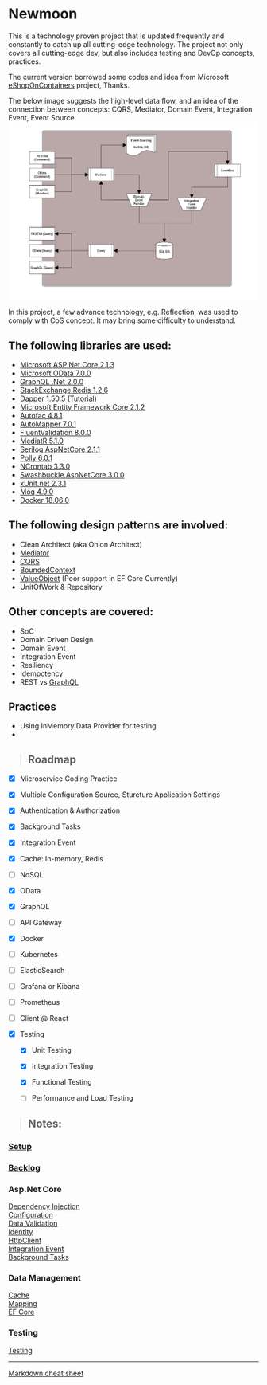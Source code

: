 # **Newmoon**

This is a technology proven project that is updated frequently and constantly to catch up all cutting-edge technology. The project not only covers all cutting-edge dev, but also includes testing and DevOp concepts, practices. 
 
The current version borrowed some codes and idea from Microsoft [eShopOnContainers](https://github.com/dotnet-architecture/eShopOnContainers) project, Thanks.
 
The below image suggests the high-level data flow, and an idea of the connection between concepts: CQRS, Mediator, Domain Event, Integration Event, Event Source.
![](./docs/CQRS.png)
 
In this project, a few advance technology, e.g. Reflection, was used to comply with CoS concept. It may bring some difficulty to understand.


## The following libraries are used:
* [Microsoft ASP.Net Core 2.1.3](https://docs.microsoft.com/en-nz/aspnet/#pivot=core)
* [Microsoft OData 7.0.0](http://odata.github.io/)
* [GraphQL .Net 2.0.0](https://graphql-dotnet.github.io/)
* [StackExchange.Redis 1.2.6](https://github.com/StackExchange/StackExchange.Redis)
* [Dapper 1.50.5](https://github.com/StackExchange/Dapper) ([Tutorial](http://dapper-tutorial.net/dapper))
* [Microsoft Entity Framework Core 2.1.2](https://docs.microsoft.com/en-us/ef/#pivot=efcore)
* [Autofac 4.8.1](https://autofac.org/)
* [AutoMapper 7.0.1](https://automapper.org/)
* [FluentValidation 8.0.0](https://fluentvalidation.net/)
* [MediatR 5.1.0](https://github.com/jbogard/MediatR)
* [Serilog.AspNetCore 2.1.1](https://serilog.net/)
* [Polly 6.0.1](http://www.thepollyproject.org/)
* [NCrontab 3.3.0](https://github.com/atifaziz/NCrontab)
* [Swashbuckle.AspNetCore 3.0.0](https://github.com/domaindrivendev/Swashbuckle.AspNetCore)
* [xUnit.net 2.3.1](https://xunit.github.io/)
* [Moq 4.9.0](https://github.com/moq/moq4)
* [Docker 18.06.0](https://www.docker.com/)

## The following design patterns are involved:
* Clean Architect (aka Onion Architect)
* [Mediator](https://en.wikipedia.org/wiki/Mediator_pattern)
* [CQRS](https://martinfowler.com/bliki/CQRS.html)
* [BoundedContext](https://martinfowler.com/bliki/BoundedContext.html)
* [ValueObject](https://martinfowler.com/bliki/ValueObject.html) (Poor support in EF Core Currently)
* UnitOfWork & Repository


## Other concepts are covered:
* SoC 
* Domain Driven Design 
* Domain Event
* Integration Event 
* Resiliency 
* Idempotency 
* REST vs [GraphQL](http://graphql.github.io/)

## Practices
* Using InMemory Data Provider for testing
*   

> ## Roadmap

  
* [x] Microservice Coding Practice 
* [x] Multiple Configuration Source, Sturcture Application Settings 
* [x] Authentication & Authorization 
* [x] Background Tasks 
* [x] Integration Event

* [x] Cache: In-memory, Redis
* [ ] NoSQL 
  
* [x] OData  
* [x] GraphQL 
* [ ] API Gateway 

* [x] Docker 
* [ ] Kubernetes  

* [ ] ElasticSearch  
* [ ] Grafana or Kibana
* [ ] Prometheus
 
* [ ] Client @ React

* [x] Testing
  * [x] Unit Testing
  * [x] Integration Testing
  * [x] Functional Testing
  * [ ] Performance and Load Testing


> ## Notes:

### [Setup](./docs/Setup.md)  
### [Backlog](./docs/Backlog.md)

### Asp.Net Core   
[Dependency Injection](./docs/IoC.md)  
[Configuration](./docs/Configuration.md)  
[Data Validation](./docs/DataValidation.md)   
[Identity](./docs/Identity.md)    
[HttpClient](./docs/HttpClient.md)  
[Integration Event](./docs/IntegrationEvent.md)  
[Background Tasks](./docs/BackgroundTask.md)

### Data Management  
[Cache](./docs/Cache.md)  
[Mapping](./docs/Mapping.md)  
[EF Core](./docs/EFCore.md)  

### Testing  
[Testing](./docs/Testing.md)  

---
[Markdown cheat sheet ](https://github.com/adam-p/markdown-here/wiki/Markdown-Cheatsheet)